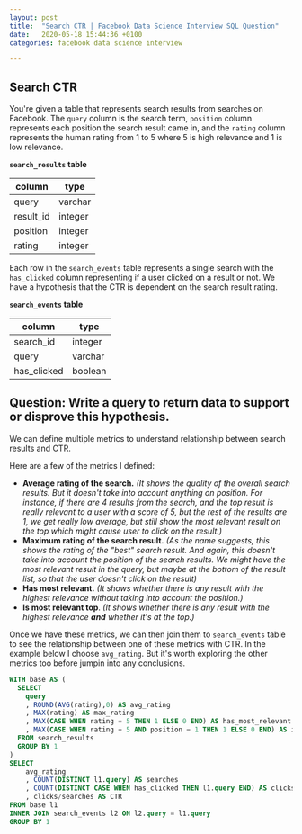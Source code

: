 ```yaml
---
layout: post
title:  "Search CTR | Facebook Data Science Interview SQL Question"
date:   2020-05-18 15:44:36 +0100
categories: facebook data science interview

---
```


## Search CTR

You're given a table that represents search results from searches on Facebook. The `query` column is the search term, `position` column represents each position the search result came in, and the `rating` column represents the human rating from 1 to 5 where 5 is high relevance and 1 is low relevance.

**`search_results` table**

| column    | type    |
| --------- | ------- |
| query     | varchar |
| result_id | integer |
| position  | integer |
| rating    | integer |

Each row in the `search_events` table represents a single search with the `has_clicked` column representing if a user clicked on a result or not. We have a hypothesis that the CTR is dependent on the search result rating.

**`search_events` table**

| column      | type    |
| ----------- | ------- |
| search_id   | integer |
| query       | varchar |
| has_clicked | boolean |

## Question: Write a query to return data to support or disprove this hypothesis.

We can define multiple metrics to understand relationship between search results and CTR.

Here are a few of the metrics I defined:

* **Average rating of the search.** *(It shows the quality of the overall search results. But it doesn't take into account anything on position. For instance, if there are 4 results from the search, and the top result is really relevant to a user with a score of 5, but the rest of the results are 1, we get really low average, but still show the most relevant result on the top which might cause user to click on the result.)*
* **Maximum rating of the search result.** *(As the name suggests, this shows the rating of the "best" search result. And again, this doesn't take into account the position of the search results. We might have the most relevant result in the query, but maybe at the bottom of the result list, so that the user doesn't click on the result)*
* **Has most relevant.** *(It shows whether there is any result with the highest relevance without taking into account the position.)*
* **Is most relevant top**. *(It shows whether there is any result with the highest relevance **and** whether it's at the top.)*

Once we have these metrics, we can then join them to `search_events` table to see the relationship between one of these metrics with CTR. In the example below I choose `avg_rating`. But it's worth exploring the other metrics too before jumpin into any conclusions.

```sql
WITH base AS (
  SELECT 
    query
    , ROUND(AVG(rating),0) AS avg_rating
    , MAX(rating) AS max_rating
    , MAX(CASE WHEN rating = 5 THEN 1 ELSE 0 END) AS has_most_relevant
    , MAX(CASE WHEN rating = 5 AND position = 1 THEN 1 ELSE 0 END) AS is_most_relevant_top
  FROM search_results
  GROUP BY 1
)  
SELECT 
	avg_rating
	, COUNT(DISTINCT l1.query) AS searches
	, COUNT(DISTINCT CASE WHEN has_clicked THEN l1.query END) AS clicks
	, clicks/searches AS CTR
FROM base l1
INNER JOIN search_events l2 ON l2.query = l1.query
GROUP BY 1
```


